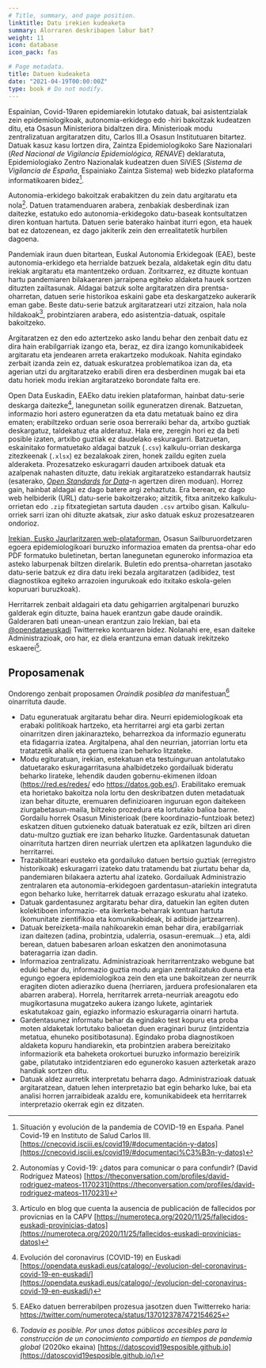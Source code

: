 ```yaml
---
# Title, summary, and page position.
linktitle: Datu irekien kudeaketa
summary: Alorraren deskribapen labur bat?
weight: 11
icon: database
icon_pack: fas

# Page metadata.
title: Datuen kudeaketa
date: "2021-04-19T00:00:00Z"
type: book # Do not modify.
---
```


 Espainian, Covid-19aren epidemiarekin lotutako datuak, bai asistentzialak zein epidemiologikoak, autonomia-erkidego edo -hiri bakoitzak kudeatzen ditu, eta Osasun Ministeriora bidaltzen dira. Ministerioak modu zentralizatuan argitaratzen ditu, Carlos III.a Osasun Institutuaren bitartez. Datuak kasuz kasu lortzen dira, Zaintza Epidemiologikoko Sare Nazionalari (_Red Nacional de Vigilancia Epidemiológica, RENAVE_) deklaratuta, Epidemiologiako Zentro Nazionalak kudeatzen duen SiViES (_Sistema de Vigilancia de España_, Espainiako Zaintza Sistema) web bidezko plataforma informatikoaren bidez[^1].

Autonomia-erkidego bakoitzak erabakitzen du zein datu argitaratu eta nola[^2]. Datuen tratamenduaren arabera, zenbakiak desberdinak izan daitezke, estatuko edo autonomia-erkidegoko datu-baseak kontsultatzen diren kontuan hartuta. Datuen serie baterako hainbat iturri egon, eta hauek bat ez datozenean, ez dago jakiterik zein den errealitatetik hurbilen dagoena.

Pandemiak iraun duen bitartean, Euskal Autonomia Erkidegoak (EAE), beste autonomia-erkidego eta herrialde batzuek bezala, aldaketak egin ditu datu irekiak argitaratu eta mantentzeko orduan. Zoritxarrez, ez dituzte kontuan hartu pandemiaren bilakaeraren jarraipena egiteko aldaketa hauek sortzen dituzten zailtasunak. Aldagai batzuk solte argitaratzen dira prentsa-oharretan, datuen serie historikoa eskaini gabe eta deskargatzeko aukerarik eman gabe. Beste datu-serie batzuk argitaratzeari utzi zitzaion, hala nola hildakoak[^3], probintziaren arabera, edo asistentzia-datuak, ospitale bakoitzeko.

Argitaratzen ez den edo aztertzeko asko landu behar den zenbait datu ez dira hain erabilgarriak izango eta, beraz, ez dira izango komunikabideek argitaratu eta jendearen arreta erakartzeko modukoak. Nahita egindako zerbait izanda zein ez, datuak eskuratzea problematikoa izan da, eta agerian utzi du argitaratzeko erabili diren era desberdinen mugak bai eta datu horiek modu irekian argitaratzeko borondate falta ere.

Open Data Euskadin, EAEko datu irekien plataforman, hainbat datu-serie deskarga daitezke[^4], lanegunetan soilik eguneratzen direnak. Batzuetan, informazio hori astero eguneratzen da eta datu metatuak baino ez dira ematen; erabiltzeko orduan serie osoa berreraiki behar da, artxibo guztiak deskargatuz, taldekatuz eta alderatuz. Hala ere, zeregin hori ez da beti posible izaten, artxibo guztiak ez daudelako eskuragarri. Batzuetan, eskainitako formatuetako aldagai batzuk (`.csv`) kalkulu-orrian deskarga zitezkeenak (`.xlsx`) ez bezalakoak ziren, honek zaildu egiten zuela alderaketa. Prozesatzeko eskuragarri dauden artxiboek datuak eta azalpenak nahasten dituzte, datu irekiak argitaratzeko estandarrak hautsiz (esaterako, [_Open Standards for Data_](https://standards.theodi.org/)-n agertzen diren moduan). Horrez gain, hainbat aldagai ez dago batere argi zehaztuta. Era berean, ez dago web helbiderik (URL) datu-serie bakoitzerako; aitzitik, fitxa anitzeko kalkulu-orrietan edo `.zip` fitxategietan sartuta dauden `.csv` artxibo gisan. Kalkulu-orriek sarri izan ohi dituzte akatsak, ziur asko datuak eskuz prozesatzearen ondorioz.

[Irekian, Eusko Jaurlaritzaren web-plataforman](https://www.irekia.euskadi.eus/), Osasun Sailburuordetzaren egoera epidemiologikoari buruzko informazioa ematen da prentsa-ohar edo PDF formatuko buletinetan, bertan lanegunetan eguneroko informazioa eta asteko laburpenak biltzen direlarik. Buletin edo prentsa-oharretan jasotako datu-serie batzuk ez dira datu ireki bezala argitaratzen (adibidez, test diagnostikoa egiteko arrazoien ingurukoak edo itxitako eskola-gelen kopuruari buruzkoak).

Herritarrek zenbait aldagairi eta datu gehigarrien argitalpenari buruzko galderak egin dituzte, baina hauek erantzun gabe daude oraindik. Galderaren bati unean-unean erantzun zaio Irekian, bai eta [@opendataeuskadi](https://twitter.com/opendataeuskadi) Twitterreko kontuaren bidez. Nolanahi ere, esan daiteke Administrazioak, oro har, ez diela erantzuna eman datuak irekitzeko eskaerei[^5].

## Proposamenak

Ondorengo zenbait proposamen _Oraindik posiblea da_ manifestuan[^6] oinarrituta daude.

- Datu eguneratuak argitaratu behar dira. Neurri epidemiologikoak eta erabaki politikoak hartzeko, eta herritarrei argi eta garbi zertan oinarritzen diren jakinarazteko, beharrezkoa da informazio eguneratu eta fidagarria izatea. Argitalpena, ahal den neurrian, jatorrian lortu eta tratatzetik ahalik eta gertuena izan beharko litzateke.
- Modu egituratuan, irekian, estekatuan eta testuinguruan antolatutako datuetarako eskuragarritasuna ahalbidetzeko gordailuak bideratu beharko lirateke, lehendik dauden gobernu-ekimenen ildoan (https://red.es/redes/ edo https://datos.gob.es/). Erabilitako eremuak eta horietako bakoitza nola lortu den deskribatzen duten metadatuak izan behar dituzte, eremuaren definizioaren inguruan egon daitekeen ziurgabetasun-maila, biltzeko prozedura eta lortutako balioa barne. Gordailu horrek Osasun Ministerioak (bere koordinazio-funtzioak betez) eskatzen dituen gutxieneko datuak bateratuak ez ezik, biltzen ari diren datu-multzo guztiak ere izan beharko lituzke. Gardentasunak datuetan oinarrituta hartzen diren neurriak ulertzen eta aplikatzen lagunduko die herritarrei.
- Trazabilitateari eusteko eta gordailuko datuen bertsio guztiak (erregistro historikoak) eskuragarri izateko datu tratamendu bat ziurtatu behar da, pandemiaren bilakaera aztertu ahal izateko. Gordailuak Administrazio zentralaren eta autonomia-erkidegoen gardentasun-atariekin integratuta egon beharko luke, herritarrek datuak errazago eskuratu ahal izateko.
- Datuak gardentasunez argitaratu behar dira, datuekin lan egiten duten kolektiboen informazio- eta ikerketa-beharrak kontuan hartuta (komunitate zientifikoa eta komunikabideak, bi adibide jartzearren).
- Datuak bereizketa-maila nahikoarekin eman behar dira, erabilgarriak izan daitezen (adina, probintzia, udalerria, osasun-eremuak...) eta, aldi berean, datuen babesaren arloan eskatzen den anonimotasuna bateragarria izan dadin.
- Informazioa zentralizatu. Administrazioak herritarrentzako webgune bat eduki behar du, informazio guztia modu argian zentralizatuko duena eta egungo egoera epidemiologikoa zein den eta une bakoitzean zer neurrik eragiten dioten adieraziko duena (herriaren, jarduera profesionalaren eta abarren arabera). Horrela, herritarrek arreta-neurriak areagotu edo mugikortasuna mugatzeko aukera izango lukete, agintariek eskatutakoaz gain, egiazko informazio eskuragarria oinarri hartuta.
- Gardentasunez informatu behar da egindako test kopuru eta proba moten aldaketak lortutako balioetan duen eraginari buruz (intzidentzia metatua, ehuneko positibotasuna). Egindako proba diagnostikoen aldaketa kopuru handiarekin, eta probintzien arabera bereizitako informaziorik eta baheketa orokortuei buruzko informazio bereizirik gabe, pilatutako intzidentziaren edo eguneroko kasuen azterketak arazo handiak sortzen ditu.
- Datuak aldez aurretik interpretatu beharra dago. Administrazioak datuak argitaratzean, datuen lehen interpretazio bat egin beharko luke, bai eta analisi horren jarraibideak azaldu ere, komunikabideek eta herritarrek interpretazio okerrak egin ez ditzaten.


 [^1]: Situación y evolución de la pandemia de COVID-19 en España. Panel Covid-19 en Instituto de Salud Carlos III. [https://cnecovid.isciii.es/covid19/#documentación-y-datos](https://cnecovid.isciii.es/covid19/#documentaci%C3%B3n-y-datos)

 [^2]: Autonomías y Covid-19: ¿datos para comunicar o para confundir? (David Rodríguez Mateos) [https://theconversation.com/profiles/david-rodriguez-mateos-1170231](https://theconversation.com/profiles/david-rodriguez-mateos-1170231)
 
 [^3]: Artículo en blog que cuenta la ausencia de publicación de fallecidos por provicnias en la CAPV [https://numeroteca.org/2020/11/25/fallecidos-euskadi-provinicias-datos](https://numeroteca.org/2020/11/25/fallecidos-euskadi-provinicias-datos)
 
 [^4]: Evolución del coronavirus (COVID-19) en Euskadi [https://opendata.euskadi.eus/catalogo/-/evolucion-del-coronavirus-covid-19-en-euskadi/](https://opendata.euskadi.eus/catalogo/-/evolucion-del-coronavirus-covid-19-en-euskadi/)

[^5]: EAEko datuen berrerabilpen prozesua jasotzen duen Twitterreko haria: https://twitter.com/numeroteca/status/1370123787472154625

[^6]: _Todavía es posible. Por unos datos públicos accesibles para la construcción de un conocimiento compartido en tiempos de pandemia global_ (2020ko ekaina) [https://datoscovid19esposible.github.io](https://datoscovid19esposible.github.io/)